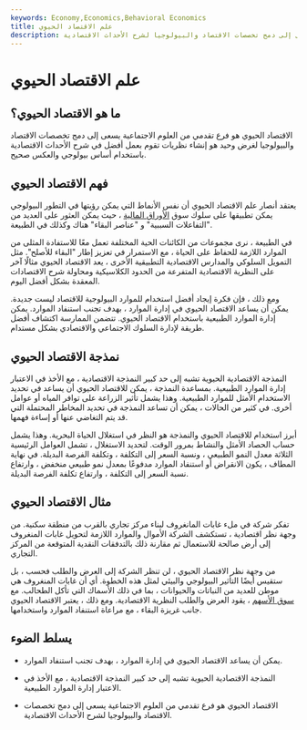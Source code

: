 ```yaml
---
keywords: Economy,Economics,Behavioral Economics
title: علم الاقتصاد الحيوي
description: الاقتصاد الحيوي هو فرع تقدمي من العلوم الاجتماعية يسعى إلى دمج تخصصات الاقتصاد والبيولوجيا لشرح الأحداث الاقتصادية.
---
```


# علم الاقتصاد الحيوي
## ما هو الاقتصاد الحيوي؟

الاقتصاد الحيوي هو فرع تقدمي من العلوم الاجتماعية يسعى إلى دمج تخصصات الاقتصاد والبيولوجيا لغرض وحيد هو إنشاء نظريات تقوم بعمل أفضل في شرح الأحداث الاقتصادية باستخدام أساس بيولوجي والعكس صحيح.

## فهم الاقتصاد الحيوي

يعتقد أنصار علم الاقتصاد الحيوي أن نفس الأنماط التي يمكن رؤيتها في التطور البيولوجي يمكن تطبيقها على سلوك سوق [الأوراق المالية](/stock) ، حيث يمكن العثور على العديد من "التفاعلات السببية" و "عناصر البقاء" هناك وكذلك في الطبيعة.

في الطبيعة ، نرى مجموعات من الكائنات الحية المختلفة تعمل معًا للاستفادة المثلى من الموارد اللازمة للحفاظ على الحياة ، مع الاستمرار في تعزيز إطار "البقاء للأصلح". مثل التمويل السلوكي والمدارس الاقتصادية التطبيقية الأخرى ، يعد الاقتصاد الحيوي مثالًا آخر على النظرية الاقتصادية المتفرعة من الحدود الكلاسيكية ومحاولة شرح الاقتصادات المعقدة بشكل أفضل اليوم.

ومع ذلك ، فإن فكرة إيجاد أفضل استخدام للموارد البيولوجية للاقتصاد ليست جديدة. يمكن أن يساعد الاقتصاد الحيوي في إدارة الموارد ، بهدف تجنب استنفاد الموارد. يمكن إدارة الموارد الطبيعية باستخدام الاقتصاد الحيوي. تتضمن الممارسة اكتشاف أفضل طريقة لإدارة السلوك الاجتماعي والاقتصادي بشكل مستدام.

## نمذجة الاقتصاد الحيوي

النمذجة الاقتصادية الحيوية تشبه إلى حد كبير النمذجة الاقتصادية ، مع الأخذ في الاعتبار إدارة الموارد الطبيعية. بمساعدة النمذجة ، يمكن للاقتصاد الحيوي أن يساعد في تحديد الاستخدام الأمثل للموارد الطبيعية. وهذا يشمل تأثير الزراعة على توافر المياه أو عوامل أخرى. في كثير من الحالات ، يمكن أن تساعد النمذجة في تحديد المخاطر المحتملة التي قد يتم التغاضي عنها أو إساءة فهمها.

أبرز استخدام للاقتصاد الحيوي والنمذجة هو النظر في استغلال الحياة البحرية. وهذا يشمل حساب الحصاد الأمثل والنشاط بمرور الوقت. لتحديد الاستغلال ، تشمل العوامل الرئيسية الثلاثة معدل النمو الطبيعي ، ونسبة السعر إلى التكلفة ، وتكلفة الفرصة البديلة. في نهاية المطاف ، يكون الانقراض أو استنفاد الموارد مدفوعًا بمعدل نمو طبيعي منخفض ، وارتفاع نسبة السعر إلى التكلفة ، وارتفاع تكلفة الفرصة البديلة.

## مثال الاقتصاد الحيوي

تفكر شركة في ملء غابات المانغروف لبناء مركز تجاري بالقرب من منطقة سكنية. من وجهة نظر اقتصادية ، تستكشف الشركة الأموال والموارد اللازمة لتحويل غابات المنغروف إلى أرض صالحة للاستعمال ثم مقارنة ذلك بالتدفقات النقدية المتوقعة من المركز التجاري.

من وجهة نظر الاقتصاد الحيوي ، لن تنظر الشركة إلى العرض والطلب فحسب ، بل ستقيس أيضًا التأثير البيولوجي والبيئي لمثل هذه الخطوة. أي أن غابات المنغروف هي موطن للعديد من النباتات والحيوانات ، بما في ذلك الأسماك التي تأكل الطحالب. مع [سوق الأسهم](/stockmarket) ، يقود العرض والطلب النظرية الاقتصادية. ومع ذلك ، يعتبر الاقتصاد الحيوي جانب غريزة البقاء ، مع مراعاة استنفاد الموارد واستخدامها.

## يسلط الضوء

- يمكن أن يساعد الاقتصاد الحيوي في إدارة الموارد ، بهدف تجنب استنفاد الموارد.

- النمذجة الاقتصادية الحيوية تشبه إلى حد كبير النمذجة الاقتصادية ، مع الأخذ في الاعتبار إدارة الموارد الطبيعية.

- الاقتصاد الحيوي هو فرع تقدمي من العلوم الاجتماعية يسعى إلى دمج تخصصات الاقتصاد والبيولوجيا لشرح الأحداث الاقتصادية.

